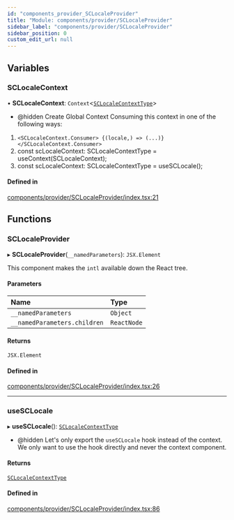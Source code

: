 ```yaml
---
id: "components_provider_SCLocaleProvider"
title: "Module: components/provider/SCLocaleProvider"
sidebar_label: "components/provider/SCLocaleProvider"
sidebar_position: 0
custom_edit_url: null
---
```


## Variables

### SCLocaleContext

• **SCLocaleContext**: `Context`<[`SCLocaleContextType`](../interfaces/types_context.SCLocaleContextType)\>

 * @hidden
Create Global Context
Consuming this context in one of the following ways:
 1. `<SCLocaleContext.Consumer>
      {(locale,) => (...)}
    </SCLocaleContext.Consumer>`
 2. const scLocaleContext: SCLocaleContextType = useContext(SCLocaleContext);
 3. const scLocaleContext: SCLocaleContextType = useSCLocale();

#### Defined in

[components/provider/SCLocaleProvider/index.tsx:21](https://github.com/selfcommunity/community-ui/blob/7897031/packages/sc-core/src/components/provider/SCLocaleProvider/index.tsx#L21)

## Functions

### SCLocaleProvider

▸ **SCLocaleProvider**(`__namedParameters`): `JSX.Element`

This component makes the `intl` available down the React tree.

#### Parameters

| Name | Type |
| :------ | :------ |
| `__namedParameters` | `Object` |
| `__namedParameters.children` | `ReactNode` |

#### Returns

`JSX.Element`

#### Defined in

[components/provider/SCLocaleProvider/index.tsx:26](https://github.com/selfcommunity/community-ui/blob/7897031/packages/sc-core/src/components/provider/SCLocaleProvider/index.tsx#L26)

___

### useSCLocale

▸ **useSCLocale**(): [`SCLocaleContextType`](../interfaces/types_context.SCLocaleContextType)

 * @hidden
Let's only export the `useSCLocale` hook instead of the context.
We only want to use the hook directly and never the context component.

#### Returns

[`SCLocaleContextType`](../interfaces/types_context.SCLocaleContextType)

#### Defined in

[components/provider/SCLocaleProvider/index.tsx:86](https://github.com/selfcommunity/community-ui/blob/7897031/packages/sc-core/src/components/provider/SCLocaleProvider/index.tsx#L86)
